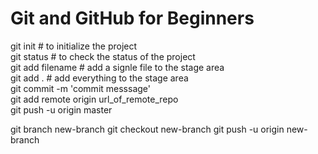 # Git and GitHub for Beginners

git init # to initialize the project  
git status # to check the status of the project   
git add filename # add a signle file to the stage area   
git add . # add everything to the stage area    
git commit -m 'commit messsage'  
git add remote origin url_of_remote_repo   
git push -u origin master  

git branch new-branch 
git checkout new-branch 
git push -u origin new-branch  
